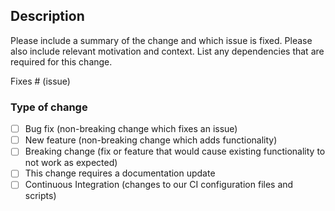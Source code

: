 ## Description
Please include a summary of the change and which issue is fixed. Please also include relevant motivation and context. List any dependencies that are required for this change.

Fixes # (issue)
### Type of change
- [ ] Bug fix (non-breaking change which fixes an issue)
- [ ] New feature (non-breaking change which adds functionality)
- [ ] Breaking change (fix or feature that would cause existing functionality to not work as expected)
- [ ] This change requires a documentation update
- [ ] Continuous Integration (changes to our CI configuration files and scripts)